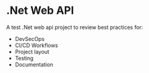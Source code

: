 # .Net Web API

A test .Net web api project to review best practices for:

- DevSecOps 
- CI/CD Workflows
- Project layout
- Testing
- Documentation
